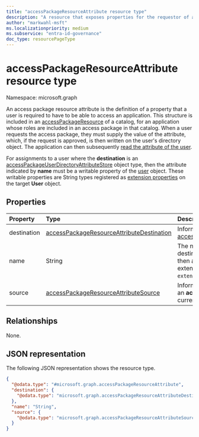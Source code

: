 ```yaml
---
title: "accessPackageResourceAttribute resource type"
description: "A resource that exposes properties for the requestor of an access package to provide custom information that may be used to make approval decisions for the access package."
author: "markwahl-msft"
ms.localizationpriority: medium
ms.subservice: "entra-id-governance"
doc_type: resourcePageType
---
```


# accessPackageResourceAttribute resource type

Namespace: microsoft.graph

An access package resource attribute is the definition of a property that a user is required to have to be able to access an application. This structure is included in an [accessPackageResource](../resources/accesspackageresource.md) of a catalog, for an application whose roles are included in an access package in that catalog. When a user requests the access package, they must supply the value of the attribute, which, if the request is approved, is then written on the user's directory object. The application can then subsequently [read the attribute of the user](../api/user-get.md).

For assignments to a user where the **destination** is an [accessPackageUserDirectoryAttributeStore](accesspackageuserdirectoryattributestore.md) object type, then the attribute indicated by **name** must be a writable property of the [user](user.md) object. These writable properties are String types registered as [extension properties](extensionproperty.md) on the target **User** object.

## Properties
|Property|Type|Description|
|:---|:---|:---|
|destination|[accessPackageResourceAttributeDestination](../resources/accesspackageresourceattributedestination.md)|Information about how to set the attribute, currently a [accessPackageUserDirectoryAttributeStore](accesspackageuserdirectoryattributestore.md) type.|
|name|String|The name of the attribute in the end system. If the destination is `accessPackageUserDirectoryAttributeStore`, then a user property such as **jobTitle** or a directory schema extension for the user object type, such as `extension_2b676109c7c74ae2b41549205f1947ed_personalTitle`. |
|source|[accessPackageResourceAttributeSource](../resources/accesspackageresourceattributesource.md)|Information about how to populate the attribute value when an **accessPackageAssignmentRequest** is being fulfilled, currently a [accessPackageResourceAttributeQuestion](accesspackageresourceattributequestion.md) type.|

## Relationships
None.

## JSON representation
The following JSON representation shows the resource type.
<!-- {
  "blockType": "resource",
  "@odata.type": "microsoft.graph.accessPackageResourceAttribute"
}
-->
``` json
{
  "@odata.type": "#microsoft.graph.accessPackageResourceAttribute",
  "destination": {
    "@odata.type": "microsoft.graph.accessPackageResourceAttributeDestination"
  },
  "name": "String",
  "source": {
    "@odata.type": "microsoft.graph.accessPackageResourceAttributeSource"
  }
}
```
